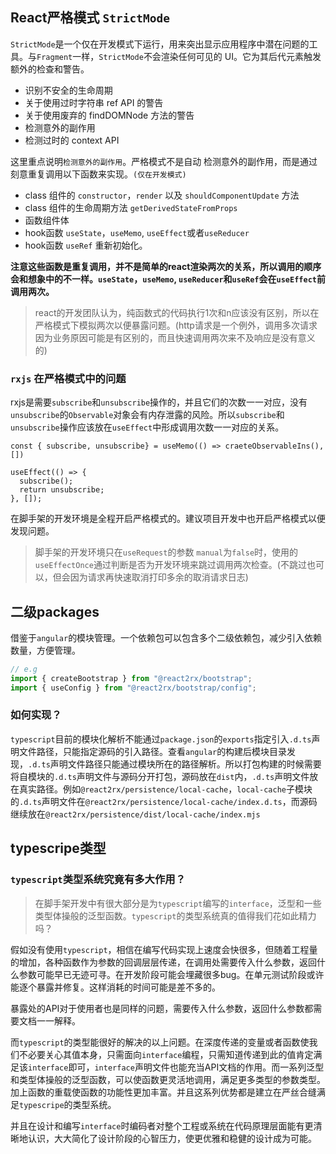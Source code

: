 ## React严格模式 `StrictMode`

`StrictMode`是一个仅在开发模式下运行，用来突出显示应用程序中潜在问题的工具。与`Fragment`一样，`StrictMode`不会渲染任何可见的 UI。它为其后代元素触发额外的检查和警告。

- 识别不安全的生命周期
- 关于使用过时字符串 ref API 的警告
- 关于使用废弃的 findDOMNode 方法的警告
- 检测意外的副作用
- 检测过时的 context API

这里重点说明`检测意外的副作用`。严格模式不是自动 检测意外的副作用，而是通过刻意重复调用以下函数来实现。`(仅在开发模式)`

- class 组件的 `constructor`，`render` 以及 `shouldComponentUpdate` 方法
- class 组件的生命周期方法 `getDerivedStateFromProps`
- 函数组件体
- hook函数 `useState`，`useMemo`, `useEffect`或者`useReducer`
- hook函数 `useRef` 重新初始化。

**注意这些函数是重复调用，并不是简单的react渲染两次的关系，所以调用的顺序会和想象中的不一样。`useState`，`useMemo`, `useReducer`和`useRef`会在`useEffect`前调用两次。**

>react的开发团队认为，纯函数式的代码执行1次和n应该没有区别，所以在严格模式下模拟两次以便暴露问题。(http请求是一个例外，调用多次请求因为业务原因可能是有区别的，而且快速调用两次来不及响应是没有意义的)

### `rxjs` 在严格模式中的问题

rxjs是需要`subscribe`和`unsubscribe`操作的，并且它们的次数一一对应，没有`unsubscribe`的`Observable`对象会有内存泄露的风险。所以`subscribe`和`unsubscribe`操作应该放在`useEffect`中形成调用次数一一对应的关系。

```typescripe
const { subscribe, unsubscribe} = useMemo(() => craeteObservableIns(), [])

useEffect(() => {
  subscribe();
  return unsubscribe;
}, []);
```

在脚手架的开发环境是全程开启严格模式的。建议项目开发中也开启严格模式以便发现问题。
>脚手架的开发环境只在`useRequest`的参数 `manual`为`false`时，使用的`useEffectOnce`通过判断是否为开发环境来跳过调用两次检查。(不跳过也可以，但会因为请求再快速取消打印多余的取消请求日志)


## 二级packages
借鉴于`angular`的模块管理。一个依赖包可以包含多个二级依赖包，减少引入依赖数量，方便管理。

```typescript
// e.g
import { createBootstrap } from "@react2rx/bootstrap";
import { useConfig } from "@react2rx/bootstrap/config";
```

### 如何实现？
`typescript`目前的模块化解析不能通过`package.json`的`exports`指定引入`.d.ts`声明文件路径，只能指定源码的引入路径。查看`angular`的构建后模块目录发现，`.d.ts`声明文件路径只能通过模块所在的路径解析。所以打包构建的时候需要将自模块的`.d.ts`声明文件与源码分开打包，源码放在`dist`内，`.d.ts`声明文件放在真实路径。例如`@react2rx/persistence/local-cache`，`local-cache`子模块的`.d.ts`声明文件在`@react2rx/persistence/local-cache/index.d.ts`，而源码继续放在`@react2rx/persistence/dist/local-cache/index.mjs`


## typescripe类型

### `typescript`类型系统究竟有多大作用？
> 在脚手架开发中有很大部分是为`typescript`编写的`interface`，泛型和一些类型体操般的泛型函数。`typescript`的类型系统真的值得我们花如此精力吗？

假如没有使用`typescript`，相信在编写代码实现上速度会快很多，但随着工程量的增加，各种函数作为参数的回调层层传递，在调用处需要传入什么参数，返回什么参数可能早已无迹可寻。在开发阶段可能会埋藏很多bug。在单元测试阶段或许能逐个暴露并修复。这样消耗的时间可能是差不多的。

暴露处的API对于使用者也是同样的问题，需要传入什么参数，返回什么参数都需要文档一一解释。

而`typescript`的类型能很好的解决的以上问题。在深度传递的变量或者函数使我们不必要关心其值本身，只需面向`interface`编程，只需知道传递到此的值肯定满足该`interface`即可，`interface`声明文件也能充当API文档的作用。而一系列泛型和类型体操般的泛型函数，可以使函数更灵活地调用，满足更多类型的参数类型。加上函数的重载使函数的功能性更加丰富。并且这系列优势都是建立在严丝合缝满足`typescripe`的类型系统。

并且在设计和编写`interface`时编码者对整个工程或系统在代码原理层面能有更清晰地认识，大大简化了设计阶段的心智压力，使更优雅和稳健的设计成为可能。
